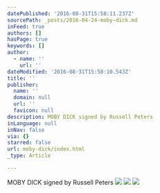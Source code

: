 ```yaml
---
datePublished: '2016-08-31T15:58:11.237Z'
sourcePath: _posts/2016-04-24-moby-dick.md
inFeed: true
authors: []
hasPage: true
keywords: []
author:
  - name: ''
    url: ''
dateModified: '2016-08-31T15:58:10.543Z'
title: ''
publisher:
  name: ''
  domain: null
  url: ''
  favicon: null
description: MOBY DICK signed by Russell Peters
inLanguage: null
inNav: false
via: {}
starred: false
url: moby-dick/index.html
_type: Article

---
```

MOBY DICK signed by Russell Peters
![](https://the-grid-user-content.s3-us-west-2.amazonaws.com/f3cabc69-3d4d-4be0-bc41-c7c80ea6ab30.jpg)
![](https://the-grid-user-content.s3-us-west-2.amazonaws.com/eb9f6179-ab64-44c1-a63c-f63af581491d.jpg)
![](https://s3-us-west-2.amazonaws.com/the-grid-img/p/3168c53ac9f71b7fbcdcc1ef6827a52b06c831a6.jpg)